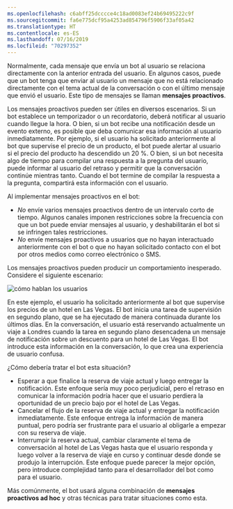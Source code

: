 ```yaml
---
ms.openlocfilehash: c6abff25dcccce4c18ad0083ef24b69495222c9f
ms.sourcegitcommit: fa6e775dcf95a4253ad854796f5906f33af05a42
ms.translationtype: HT
ms.contentlocale: es-ES
ms.lasthandoff: 07/16/2019
ms.locfileid: "70297352"
---
```

Normalmente, cada mensaje que envía un bot al usuario se relaciona directamente con la anterior entrada del usuario.
En algunos casos, puede que un bot tenga que enviar al usuario un mensaje que no está relacionado directamente con el tema actual de la conversación o con el último mensaje que envió el usuario. Este tipo de mensajes se llaman **mensajes proactivos**.

Los mensajes proactivos pueden ser útiles en diversos escenarios.
Si un bot establece un temporizador o un recordatorio, deberá notificar al usuario cuando llegue la hora.
O bien, si un bot recibe una notificación desde un evento externo, es posible que deba comunicar esa información al usuario inmediatamente.
Por ejemplo, si el usuario ha solicitado anteriormente al bot que supervise el precio de un producto, el bot puede alertar al usuario si el precio del producto ha descendido un 20 %. O bien, si un bot necesita algo de tiempo para compilar una respuesta a la pregunta del usuario, puede informar al usuario del retraso y permitir que la conversación continúe mientras tanto. Cuando el bot termine de compilar la respuesta a la pregunta, compartirá esta información con el usuario.

Al implementar mensajes proactivos en el bot:

- *No* envíe varios mensajes proactivos dentro de un intervalo corto de tiempo. Algunos canales imponen restricciones sobre la frecuencia con que un bot puede enviar mensajes al usuario, y deshabilitarán el bot si se infringen tales restricciones.
- *No* envíe mensajes proactivos a usuarios que no hayan interactuado anteriormente con el bot o que no hayan solicitado contacto con el bot por otros medios como correo electrónico o SMS.

Los mensajes proactivos pueden producir un comportamiento inesperado. Considere el siguiente escenario:

![cómo hablan los usuarios](~/media/designing-bots/capabilities/proactive1.png)

En este ejemplo, el usuario ha solicitado anteriormente al bot que supervise los precios de un hotel en Las Vegas.
El bot inicia una tarea de supervisión en segundo plano, que se ha ejecutado de manera continuada durante los últimos días.
En la conversación, el usuario está reservando actualmente un viaje a Londres cuando la tarea en segundo plano desencadena un mensaje de notificación sobre un descuento para un hotel de Las Vegas. El bot introduce esta información en la conversación, lo que crea una experiencia de usuario confusa.

¿Cómo debería tratar el bot esta situación?

- Esperar a que finalice la reserva de viaje actual y luego entregar la notificación. Este enfoque sería muy poco perjudicial, pero el retraso en comunicar la información podría hacer que el usuario perdiera la oportunidad de un precio bajo por el hotel de Las Vegas.
- Cancelar el flujo de la reserva de viaje actual y entregar la notificación inmediatamente. Este enfoque entrega la información de manera puntual, pero podría ser frustrante para el usuario al obligarle a empezar con su reserva de viaje.
- Interrumpir la reserva actual, cambiar claramente el tema de conversación al hotel de Las Vegas hasta que el usuario responda y luego volver a la reserva de viaje en curso y continuar desde donde se produjo la interrupción. Este enfoque puede parecer la mejor opción, pero introduce complejidad tanto para el desarrollador del bot como para el usuario.

Más comúnmente, el bot usará alguna combinación de **mensajes proactivos ad hoc** y otras técnicas para tratar situaciones como esta.
